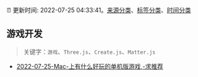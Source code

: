 :alarm_clock: 更新时间: 2022-07-25 04:33:41。[来源分类](../README.md)、[标签分类](../TAGS.md)、[时间分类](../TIMELINE.md)

## 游戏开发


> 关键字：`游戏`、`Three.js`、`Create.js`、`Matter.js`



- [2022-07-25-Mac-上有什么好玩的单机版游戏,-求推荐](https://www.v2ex.com/t/868511) 